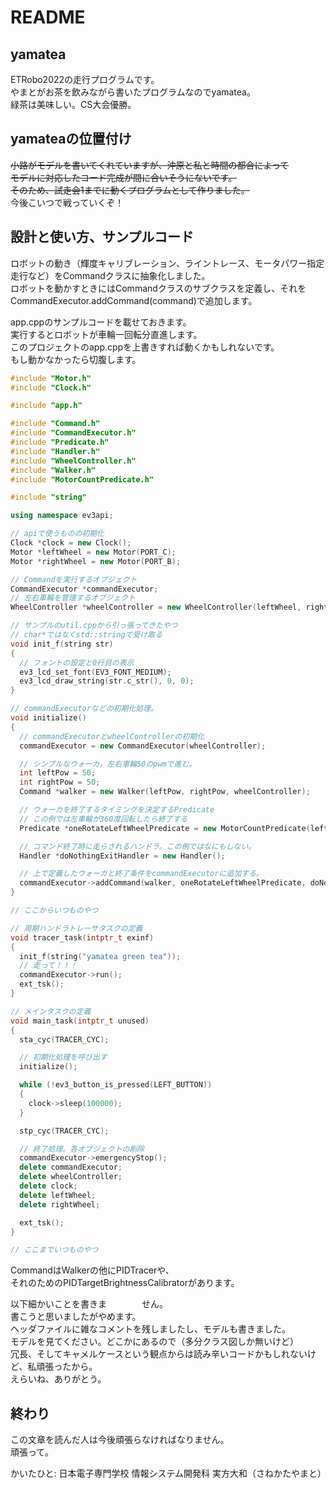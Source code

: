 # README

## yamatea
ETRobo2022の走行プログラムです。  
やまとがお茶を飲みながら書いたプログラムなのでyamatea。  
緑茶は美味しい。CS大会優勝。  

## yamateaの位置付け
~~小路がモデルを書いてくれていますが、沖原と私と時間の都合によって~~  
~~モデルに対応したコード完成が間に合いそうにないです。~~  
~~そのため、試走会1までに動くプログラムとして作りました。~~  
今後こいつで戦っていくぞ！  

## 設計と使い方、サンプルコード
ロボットの動き（輝度キャリブレーション、ライントレース、モータパワー指定走行など）をCommandクラスに抽象化しました。  
ロボットを動かすときにはCommandクラスのサブクラスを定義し、それをCommandExecutor.addCommand(command)で追加します。  

app.cppのサンプルコードを載せておきます。  
実行するとロボットが車輪一回転分直進します。  
このプロジェクトのapp.cppを上書きすれば動くかもしれないです。  
もし動かなかったら切腹します。  

```c++:app.cpp
#include "Motor.h"
#include "Clock.h"

#include "app.h"

#include "Command.h"
#include "CommandExecutor.h"
#include "Predicate.h"
#include "Handler.h"
#include "WheelController.h"
#include "Walker.h"
#include "MotorCountPredicate.h"

#include "string"

using namespace ev3api;

// apiで使うものの初期化
Clock *clock = new Clock();
Motor *leftWheel = new Motor(PORT_C);
Motor *rightWheel = new Motor(PORT_B);

// Commandを実行するオブジェクト
CommandExecutor *commandExecutor;
// 左右車輪を管理するオブジェクト
WheelController *wheelController = new WheelController(leftWheel, rightWheel);

// サンプルのutil.cppから引っ張ってきたやつ
// char*ではなくstd::stringで受け取る
void init_f(string str)
{
  // フォントの設定と0行目の表示
  ev3_lcd_set_font(EV3_FONT_MEDIUM);
  ev3_lcd_draw_string(str.c_str(), 0, 0);
}

// commandExecutorなどの初期化処理。
void initialize()
{
  // commandExecutorとwheelControllerの初期化
  commandExecutor = new CommandExecutor(wheelController);

  // シンプルなウォーカ。左右車輪50のpwmで進む。
  int leftPow = 50;
  int rightPow = 50;
  Command *walker = new Walker(leftPow, rightPow, wheelController);

  // ウォーカを終了するタイミングを決定するPredicate
  // この例では左車輪が360度回転したら終了する
  Predicate *oneRotateLeftWheelPredicate = new MotorCountPredicate(leftWheel, 360);

  // コマンド終了時に走らされるハンドラ。この例ではなにもしない。
  Handler *doNothingExitHandler = new Handler();

  // 上で定義したウォーカと終了条件をcommandExecutorに追加する。
  commandExecutor->addCommand(walker, oneRotateLeftWheelPredicate, doNothingExitHandler);
}

// ここからいつものやつ

// 周期ハンドラトレーサタスクの定義
void tracer_task(intptr_t exinf)
{
  init_f(string("yamatea green tea"));
  // 走って！！！
  commandExecutor->run();
  ext_tsk();
}

// メインタスクの定義
void main_task(intptr_t unused)
{
  sta_cyc(TRACER_CYC);

  // 初期化処理を呼び出す
  initialize();

  while (!ev3_button_is_pressed(LEFT_BUTTON))
  {
    clock->sleep(100000);
  }

  stp_cyc(TRACER_CYC);

  // 終了処理。各オブジェクトの削除
  commandExecutor->emergencyStop();
  delete commandExecutor;
  delete wheelController;
  delete clock;
  delete leftWheel;
  delete rightWheel;

  ext_tsk();
}

// ここまでいつものやつ
```
CommandはWalkerの他にPIDTracerや、  
それのためのPIDTargetBrightnessCalibratorがあります。  

以下細かいことを書きま　　　　せん。  
書こうと思いましたがやめます。  
ヘッダファイルに雑なコメントを残しましたし、モデルも書きました。  
モデルを見てください。どこかにあるので（多分クラス図しか無いけど）  
冗長、そしてキャメルケースという観点からは読み辛いコードかもしれないけど、私頑張ったから。  
えらいね、ありがとう。  

## 終わり
この文章を読んだ人は今後頑張らなければなりません。  
頑張って。  

かいたひと: 日本電子専門学校 情報システム開発科 実方大和（さねかたやまと）  